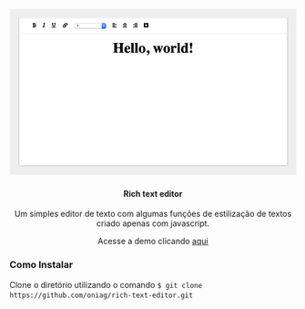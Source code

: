 <p align="center">
  <img src="https://github.com/oniag/rich-text-editor/blob/master/assets/img/readme-img.png?raw=true" width="900" />
  <h4 align="center">Rich text editor</h4>
  <p align="center">Um simples editor de texto com algumas funções de estilização de textos criado apenas com javascript.</p>
  <p align="center">Acesse a demo clicando <a href="https://oniag.github.io/rich-text-editor/" target="_blank">aqui</a></p>
</p>

### Como Instalar

Clone o diretório utilizando o comando 
`$ git clone https://github.com/oniag/rich-text-editor.git`

